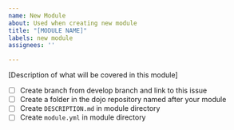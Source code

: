 ```yaml
---
name: New Module
about: Used when creating new module
title: "[MODULE NAME]"
labels: new module
assignees: ''

---
```


[Description of what will be covered in this module]

- [ ] Create branch from develop branch and link to this issue
- [ ] Create a folder in the dojo repository named after your module
- [ ] Create `DESCRIPTION.md` in module directory
- [ ] Create `module.yml` in module directory
